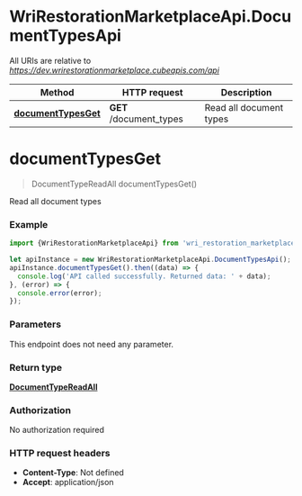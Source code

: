# WriRestorationMarketplaceApi.DocumentTypesApi

All URIs are relative to *https://dev.wrirestorationmarketplace.cubeapis.com/api*

Method | HTTP request | Description
------------- | ------------- | -------------
[**documentTypesGet**](DocumentTypesApi.md#documentTypesGet) | **GET** /document_types | Read all document types


<a name="documentTypesGet"></a>
# **documentTypesGet**
> DocumentTypeReadAll documentTypesGet()

Read all document types

### Example
```javascript
import {WriRestorationMarketplaceApi} from 'wri_restoration_marketplace_api';

let apiInstance = new WriRestorationMarketplaceApi.DocumentTypesApi();
apiInstance.documentTypesGet().then((data) => {
  console.log('API called successfully. Returned data: ' + data);
}, (error) => {
  console.error(error);
});

```

### Parameters
This endpoint does not need any parameter.

### Return type

[**DocumentTypeReadAll**](DocumentTypeReadAll.md)

### Authorization

No authorization required

### HTTP request headers

 - **Content-Type**: Not defined
 - **Accept**: application/json

